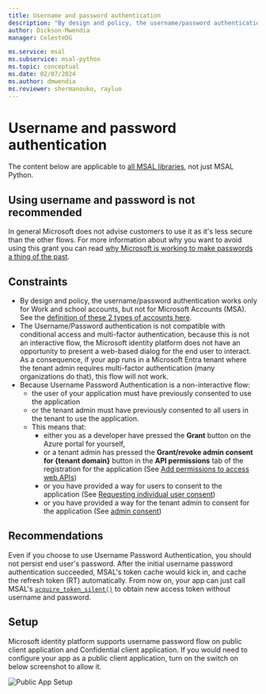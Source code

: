 ```yaml
---
title: Username and password authentication
description: "By design and policy, the username/password authentication works only for Work and school accounts, but not for Microsoft Accounts (MSA)."
author: Dickson-Mwendia
manager: CelesteDG

ms.service: msal
ms.subservice: msal-python
ms.topic: conceptual
ms.date: 02/07/2024
ms.author: dmwendia
ms.reviewer: shermanouko, rayluo
---
```


# Username and password authentication

The content below are applicable to [all MSAL libraries](/entra/msal), not just MSAL Python.

## Using username and password is not recommended

In general Microsoft does not advise customers to use it as it's less secure than the other flows. For more information about why you want to avoid using this grant you can read [why Microsoft is working to make passwords a thing of the past](https://news.microsoft.com/features/whats-solution-growing-problem-passwords-says-microsoft/).

## Constraints

* By design and policy, the username/password authentication works only for Work and school accounts, but not for Microsoft Accounts (MSA).
  See the [definition of these 2 types of accounts here](/azure/active-directory/fundamentals/sign-up-organization).
* The Username/Password authentication is not compatible with conditional access and multi-factor authentication,
  because this is not an interactive flow, the Microsoft identity platform does not have an opportunity to present a web-based dialog for the end user to interact.
  As a consequence, if your app runs in a Microsoft Entra tenant where the tenant admin requires multi-factor authentication (many organizations do that), this flow will not work.
* Because Username Password Authentication is a non-interactive flow:
  - the user of your application must have previously consented to use the application 
  - or the tenant admin must have previously consented to all users in the tenant to use the application.
  - This means that:
     - either you as a developer have pressed the **Grant** button on the Azure portal for yourself, 
     - or a tenant admin has pressed the **Grant/revoke admin consent for {tenant domain}** button in the **API permissions** tab of the registration for the application (See [Add permissions to access web APIs](/azure/active-directory/develop/quickstart-configure-app-access-web-apis#add-permissions-to-access-web-apis))
     - or you have provided a way for users to consent to the application (See [Requesting individual user consent](/azure/active-directory/develop/v2-permissions-and-consent#requesting-individual-user-consent))
     - or you have provided a way for the tenant admin to consent for the application (See [admin consent](/azure/active-directory/develop/v2-permissions-and-consent#requesting-consent-for-an-entire-tenant))

## Recommendations

Even if you choose to use Username Password Authentication, you should not persist end user's password. After the initial username password authentication succeeded, MSAL's token cache would kick in, and cache the refresh token (RT) automatically. From now on, your app can just call MSAL's [`acquire_token_silent()`](https://msal-python.readthedocs.io/en/latest/#msal.ClientApplication.acquire_token_silent) to obtain new access token without username and password.

## Setup

Microsoft identity platform supports username password flow on public client application and Confidential client application.
If you would need to configure your app as a public client application, turn on the switch on below screenshot to allow it.

![Public App Setup](https://user-images.githubusercontent.com/821550/76988648-4499c280-6902-11ea-8be5-00292624a274.png)

